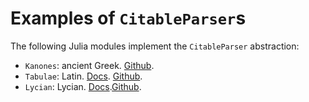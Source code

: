 # Examples of `CitableParser`s

The following Julia modules implement the `CitableParser` abstraction:


- `Kanones`: ancient Greek. [Github](https://github.com/neelsmith/Kanones.jl).
- `Tabulae`: Latin. [Docs](https://neelsmith.github.io/Tabulae.jl/stable/). [Github](https://github.com/neelsmith/Tabulae.jl).
- `Lycian`: Lycian. [Docs](https://neelsmith.github.io/Lycian.jl/stable/).[Github](https://github.com/neelsmith/Lycian.jl).